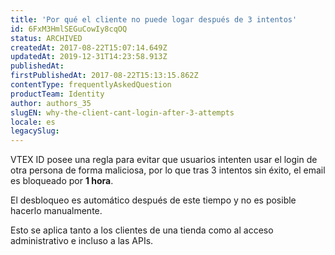 ```yaml
---
title: 'Por qué el cliente no puede logar después de 3 intentos'
id: 6FxM3HmlSEGuCowIy8cqOQ
status: ARCHIVED
createdAt: 2017-08-22T15:07:14.649Z
updatedAt: 2019-12-31T14:23:58.913Z
publishedAt: 
firstPublishedAt: 2017-08-22T15:13:15.862Z
contentType: frequentlyAskedQuestion
productTeam: Identity
author: authors_35
slugEN: why-the-client-cant-login-after-3-attempts
locale: es
legacySlug: 
---
```


VTEX ID posee una regla para evitar que usuarios intenten usar el login de otra persona de forma maliciosa, por lo que tras 3 intentos sin éxito, el email es bloqueado por __1 hora__.

El desbloqueo es automático después de este tiempo y no es posible hacerlo manualmente.

Esto se aplica tanto a los clientes de una tienda como al acceso administrativo e incluso a las APIs.
